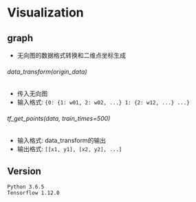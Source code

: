 # Visualization
## graph
* 无向图的数据格式转换和二维点坐标生成
###### data_transform(origin_data)
* 传入无向图
* 输入格式:
   `{0:
        {1: w01,
         2: w02,
         ...}
     1:
        {2: w12,
         ...}
     ...}`
###### tf_get_points(data, train_times=500)
* 输入格式:
    data_transform的输出
* 输出格式:
    `[[x1, y1], [x2, y2], ...]`
## Version
    Python 3.6.5
    Tensorflow 1.12.0

    
